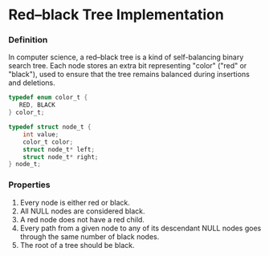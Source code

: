 # Red–black Tree Implementation

### Definition
In computer science, a red–black tree is a kind of self-balancing binary search tree. Each node stores an extra bit representing "color" ("red" or "black"), used to ensure that the tree remains balanced during insertions and deletions.

``` C
typedef enum color_t {
   RED, BLACK 
} color_t;

typedef struct node_t {
    int value;
    color_t color;
    struct node_t* left;
    struct node_t* right;
} node_t;
```

### Properties
1. Every node is either red or black.
2. All NULL nodes are considered black.
3. A red node does not have a red child.
4. Every path from a given node to any of its descendant NULL nodes goes through the same number of black nodes.
5. The root of a tree should be black.